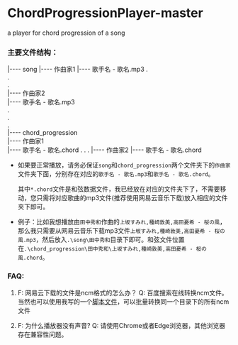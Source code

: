 # ChordProgressionPlayer-master
a player for chord progression of a song

### 主要文件结构：

|---- song
    |---- 作曲家1
        |---- 歌手名 - 歌名.mp3
        .                                  
        .                                 
        .                                
    |---- 作曲家2                          
        |---- 歌手名 - 歌名.mp3            
    .                                     
    .                                    
    .                                      
|---- chord_progression                   
    |---- 作曲家1                          
        |---- 歌手名 - 歌名.chord
        .
        .
        .
    |---- 作曲家2
        |---- 歌手名 - 歌名.chord


* 如果要正常播放，请务必保证`song`和`chord_progression`两个文件夹下的`作曲家`文件夹下面，分别存在对应的`歌手名 - 歌名.mp3`和`歌手名 - 歌名.chord`。
  
  其中`*.chord`文件是和弦数据文件，我已经放在对应的文件夹下了，不需要移动，您只需将对应歌曲的mp3文件(推荐使用网易云音乐下载)放入相应的文件夹下即可。

* 例子：比如我想播放由`田中秀和`作曲的`上坂すみれ,種崎敦美,高田憂希 - 桜の風`，那么我只需要从网易云音乐下载mp3文件`上坂すみれ,種崎敦美,高田憂希 - 桜の風.mp3`，然后放入`.\song\田中秀和`目录下即可。和弦文件位置在`.\chord_progression\田中秀和\上坂すみれ,種崎敦美,高田憂希 - 桜の風.chord`。

### FAQ:
1. F: 网易云下载的文件是ncm格式的怎么办？
   Q: 百度搜索在线转换ncm文件。当然也可以使用我写的一个[脚本文件](!https://github.com/acgmusic/fuck_ncm)，可以批量转换同一个目录下的所有ncm文件

1. F: 为什么播放器没有声音?
   Q: 请使用Chrome或者Edge浏览器，其他浏览器存在兼容性问题。


   